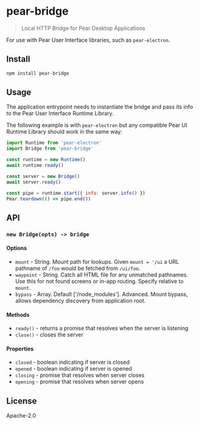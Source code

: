# pear-bridge

> Local HTTP Bridge for Pear Desktop Applications

For use with Pear User Interface libraries, such as `pear-electron`.

## Install

```sh
npm install pear-bridge
```

## Usage

The application entrypoint needs to instantiate the bridge and pass its info to the Pear User Interface Runtime Library.

The following example is with `pear-electron` but any compatible Pear UI Runtime Library should work in the same way:

```js
import Runtime from 'pear-electron'
import Bridge from 'pear-bridge'

const runtime = new Runtime()
await runtime.ready()

const server = new Bridge()
await server.ready()

const pipe = runtime.start({ info: server.info() })
Pear.teardown(() => pipe.end())
```

## API

### `new Bridge(opts) -> bridge`

#### Options

- `mount` - String. Mount path for lookups. Given `mount = '/ui` a URL pathname of `/foo` would be fetched from `/ui/foo`.
- `waypoint` - String. Catch all HTML file for any unmatched pathnames. Use this for not found screens or in-app routing. Specify relative to `mount`.
- `bypass` - Array. Default ['/node_modules']. Advanced. Mount bypass, allows dependency discovery from application root.

#### Methods

- `ready()` - returns a promise that resolves when the server is listening
- `close()` - closes the server

#### Properties

- `closed` - boolean indicating if server is closed
- `opened` - boolean indicating if server is opened
- `closing` - promise that resolves when server closes
- `opening` - promise that resolves when server opens

## License

Apache-2.0
